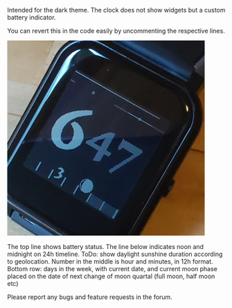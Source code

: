 
Intended for the dark theme.
The clock does not show widgets but a custom battery indicator.

You can revert this in the code easily by uncommenting the respective lines.

![Image](polymathclock.jpg "photo")

The top line shows battery status.
The line below indicates noon and midnight on 24h timeline.
ToDo: show daylight sunshine duration according to geolocation.
Number in the middle is hour and minutes, in 12h format.
Bottom row: days in the week, with current date, 
and current moon phase placed on the date of 
next change of moon quartal (full moon, half moon etc)

Please report any bugs and feature requests in the forum.
